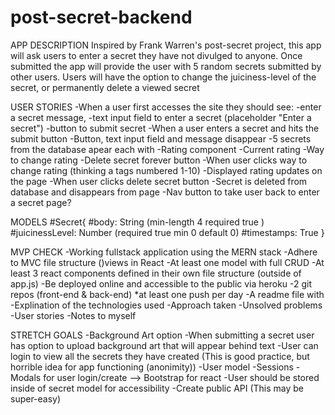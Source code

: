 # post-secret-backend
APP DESCRIPTION
Inspired by Frank Warren's post-secret project, this app will ask users to enter a secret they have not divulged to anyone. Once submitted the app will provide the user with 5 random secrets submitted by other users. Users will have the option to change the juiciness-level of the secret, or permanently delete a viewed secret


USER STORIES
-When a user first accesses the site they should see:
    -enter a secret message, 
    -text input field to enter a secret (placeholder "Enter a secret")
    -button to submit secret
-When a user enters a secret and hits the submit button
    -Button, text input field and message disappear
    -5 secrets from the database apear each with
        -Rating component
            -Current rating
            -Way to change rating
        -Delete secret forever button
-When user clicks way to change rating (thinking a tags numbered 1-10)
    -Displayed rating updates on the page
-When user clicks delete secret button
    -Secret is deleted from database and disappears from page
-Nav button to take user back to enter a secret page?


MODELS
    #Secret{
        #body: String (min-length 4 required true )
        #juicinessLevel: Number (required true min 0 default 0)
        #timestamps: True
    }


MVP CHECK
-Working fullstack application using the MERN stack
-Adhere to MVC file structure ()views in React
-At least one model with full CRUD
-At least 3 react components defined in their own file structure (outside of app.js)
-Be deployed online and accessible to the public via heroku
-2 git repos (front-end & back-end) *at least one push per day
-A readme file with
    -Explination of the technologies used
    -Approach taken
    -Unsolved problems
    -User stories
    -Notes to myself


STRETCH GOALS
-Background Art option
    -When submitting a secret user has option to upload background art that will appear behind text
-User can login to view all the secrets they have created (This is good practice, but horrible idea for app functioning (anonimity))
    -User model
    -Sessions
    -Modals for user login/create --> Bootstrap for react
    -User should be stored inside of secret model for accessibility 
-Create public API (This may be super-easy)
